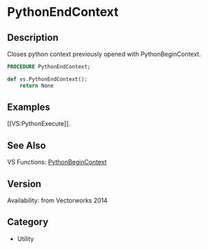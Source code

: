 # PythonEndContext

## Description
Closes python context previously opened with PythonBeginContext.

```pascal
PROCEDURE PythonEndContext;
```

```python
def vs.PythonEndContext():
    return None
```

## Examples
[[VS:PythonExecute]].

## See Also
VS Functions:
[PythonBeginContext](PythonBeginContext.md)

## Version
Availability: from Vectorworks 2014

## Category
* Utility


